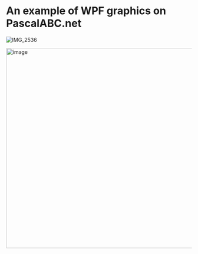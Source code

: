 # An example of WPF graphics on PascalABC.net

![IMG_2536](https://user-images.githubusercontent.com/58879656/138573485-3405e785-a9e7-4c62-bef9-14090751e13e.PNG)


<img width="542" alt="image" src="https://user-images.githubusercontent.com/58879656/138574129-c913348d-82ea-459f-84aa-8c61cf91c73e.png">

